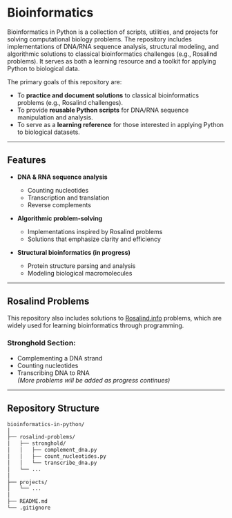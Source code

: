 # Bioinformatics

Bioinformatics in Python is a collection of scripts, utilities, and projects for solving computational biology problems. The repository includes implementations of DNA/RNA sequence analysis, structural modeling, and algorithmic solutions to classical bioinformatics challenges (e.g., Rosalind problems). It serves as both a learning resource and a toolkit for applying Python to biological data.

The primary goals of this repository are:
- To **practice and document solutions** to classical bioinformatics problems (e.g., Rosalind challenges).
- To provide **reusable Python scripts** for DNA/RNA sequence manipulation and analysis.
- To serve as a **learning reference** for those interested in applying Python to biological datasets.

---

## Features

- **DNA & RNA sequence analysis**  
  - Counting nucleotides  
  - Transcription and translation  
  - Reverse complements  

- **Algorithmic problem-solving**  
  - Implementations inspired by Rosalind problems  
  - Solutions that emphasize clarity and efficiency  

- **Structural bioinformatics (in progress)**  
  - Protein structure parsing and analysis  
  - Modeling biological macromolecules  

---

## Rosalind Problems

This repository also includes solutions to [Rosalind.info](https://rosalind.info) problems, which are widely used for learning bioinformatics through programming.  

### Stronghold Section:
- Complementing a DNA strand  
- Counting nucleotides  
- Transcribing DNA to RNA  
*(More problems will be added as progress continues)*

---

## Repository Structure

```bash
bioinformatics-in-python/
│
├── rosalind-problems/
│   ├── stronghold/
│   │   ├── complement_dna.py
│   │   ├── count_nucleotides.py
│   │   └── transcribe_dna.py
│   └── ...
│
├── projects/
│   └── ...
│
├── README.md
└── .gitignore
